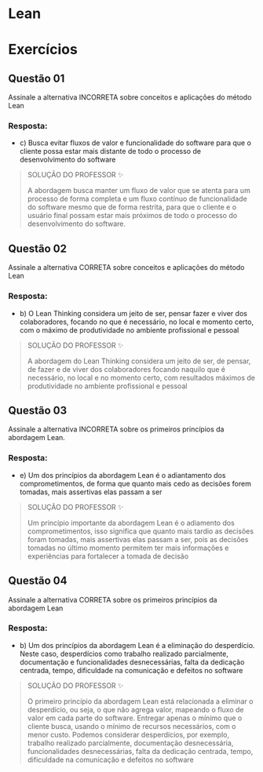 # Lean

# Exercícios


## Questão 01
Assinale a alternativa INCORRETA sobre conceitos e aplicações do método Lean

### Resposta:
- c) Busca evitar fluxos de valor e funcionalidade do software para que o cliente possa estar mais distante de todo o processo de desenvolvimento do software

> SOLUÇÃO DO PROFESSOR ✨
>
> A abordagem busca manter um fluxo de valor que se atenta para um processo de forma completa e um fluxo contínuo de funcionalidade do software mesmo que de forma restrita, para que o cliente e o usuário final possam estar mais próximos de todo o processo do desenvolvimento do software.


## Questão 02
Assinale a alternativa CORRETA sobre conceitos e aplicações do método Lean

### Resposta:
- b) O Lean Thinking considera um jeito de ser, pensar fazer e viver dos colaboradores, focando no que é necessário, no local e momento certo, com o máximo de produtividade no ambiente profissional e pessoal

> SOLUÇÃO DO PROFESSOR ✨
>
> A abordagem do Lean Thinking considera um jeito de ser, de pensar, de fazer e de viver dos colaboradores focando naquilo que é necessário, no local e no momento certo, com resultados máximos de produtividade no ambiente profissional e pessoal


## Questão 03
Assinale a alternativa INCORRETA sobre os primeiros princípios da abordagem Lean.

### Resposta:
- e) Um dos princípios da abordagem Lean é o adiantamento dos comprometimentos, de forma que quanto mais cedo as decisões forem tomadas, mais assertivas elas passam a ser

> SOLUÇÃO DO PROFESSOR ✨
>
> Um princípio importante da abordagem Lean é o adiamento dos comprometimentos, isso significa que quanto mais tardio as decisões foram tomadas, mais assertivas elas passam a ser, pois as decisões tomadas no último momento permitem ter mais informações e experiências para fortalecer a tomada de decisão


## Questão 04
Assinale a alternativa CORRETA sobre os primeiros princípios da abordagem Lean

### Resposta:
- b) Um dos princípios da abordagem Lean é a eliminação do desperdício. Neste caso, desperdícios como trabalho realizado parcialmente, documentação e funcionalidades desnecessárias, falta da dedicação centrada, tempo, dificuldade na comunicação e defeitos no software

> SOLUÇÃO DO PROFESSOR ✨
>
> O primeiro princípio da abordagem Lean está relacionada a eliminar o desperdício, ou seja, o que não agrega valor, mapeando o fluxo de valor em cada parte do software. Entregar apenas o mínimo que o cliente busca, usando o mínimo de recursos necessários, com o menor custo. Podemos considerar desperdícios, por exemplo, trabalho realizado parcialmente, documentação desnecessária, funcionalidades desnecessárias, falta da dedicação centrada, tempo, dificuldade na comunicação e defeitos no software

